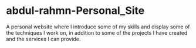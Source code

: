 # abdul-rahmn-Personal_Site
A personal website where I introduce some of my skills and display some of the techniques I work on, in addition to some of the projects I have created and the services I can provide.
